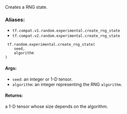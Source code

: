 Creates a RNG state.
### Aliases:
- `tf.compat.v1.random.experimental.create_rng_state`
- `tf.compat.v2.random.experimental.create_rng_state`

```
 tf.random.experimental.create_rng_state(
    seed,
    algorithm
)
```
#### Args:
- `seed`: an integer or 1-D tensor.
- `algorithm`: an integer representing the RNG `algorithm`.
#### Returns:
a 1-D tensor whose size depends on the algorithm.
